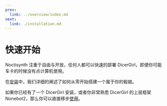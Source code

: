 ```yaml
---
prev:
  link: ../overview/index.md
next:
  link: ./installation.md
---
```


# 快速开始

Noctisynth 注重于自由与开放，任何人都可以快速的部署 DicerGirl，即便你可能车卡的时候没有点计算机使用。

在[安装](./installation.md)中，我们详细的阐述了如何从零开始搭建一个属于你的骰娘。

如果你已经有了一个 DicerGirl 安装，或者你非常熟悉 DicerGirl 的上层框架 Nonebot2，那么你可以直接移步[使用](./using-dicergirl.md)。

